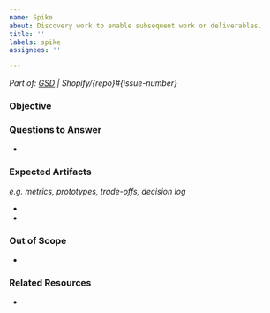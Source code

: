 ```yaml
---
name: Spike
about: Discovery work to enable subsequent work or deliverables.
title: ''
labels: spike
assignees: ''

---
```


_Part of: [GSD]() | Shopify/{repo}#{issue-number} <!--link-to GSD and/or larger tracker issue-->_

### Objective


### Questions to Answer

- 

### Expected Artifacts
_e.g. metrics, prototypes, trade-offs, decision log_

- 
- 

### Out of Scope
<!-- What things are to be ignored within this chunk of work, with a brief why -->

- 

### Related Resources
<!-- Any reading material, diagrams, conversations, decision logs, or related work items -->

- 
